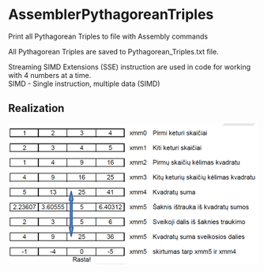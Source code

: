 # AssemblerPythagoreanTriples
Print all Pythagorean Triples to file with Assembly commands

All Pythagorean Triples are saved to Pythagorean_Triples.txt file.

Streaming SIMD Extensions (SSE) instruction are used in code for working with 4 numbers at a time.<br/>
SIMD - Single instruction, multiple data (SIMD)

## Realization
![alt text](https://github.com/CodeForVGTU/AssemblerPythagoreanTriples/blob/master/realization.png)
